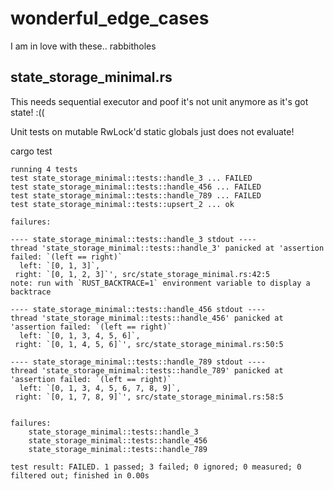 wonderful_edge_cases
====================

I am in love with these.. rabbitholes

## state_storage_minimal.rs

This needs sequential executor and poof it's not unit anymore as it's got state! :((

Unit tests on mutable RwLock'd static globals just does not evaluate!

cargo test

```
running 4 tests
test state_storage_minimal::tests::handle_3 ... FAILED
test state_storage_minimal::tests::handle_456 ... FAILED
test state_storage_minimal::tests::handle_789 ... FAILED
test state_storage_minimal::tests::upsert_2 ... ok

failures:

---- state_storage_minimal::tests::handle_3 stdout ----
thread 'state_storage_minimal::tests::handle_3' panicked at 'assertion failed: `(left == right)`
  left: `[0, 1, 3]`,
 right: `[0, 1, 2, 3]`', src/state_storage_minimal.rs:42:5
note: run with `RUST_BACKTRACE=1` environment variable to display a backtrace

---- state_storage_minimal::tests::handle_456 stdout ----
thread 'state_storage_minimal::tests::handle_456' panicked at 'assertion failed: `(left == right)`
  left: `[0, 1, 3, 4, 5, 6]`,
 right: `[0, 1, 4, 5, 6]`', src/state_storage_minimal.rs:50:5

---- state_storage_minimal::tests::handle_789 stdout ----
thread 'state_storage_minimal::tests::handle_789' panicked at 'assertion failed: `(left == right)`
  left: `[0, 1, 3, 4, 5, 6, 7, 8, 9]`,
 right: `[0, 1, 7, 8, 9]`', src/state_storage_minimal.rs:58:5


failures:
    state_storage_minimal::tests::handle_3
    state_storage_minimal::tests::handle_456
    state_storage_minimal::tests::handle_789

test result: FAILED. 1 passed; 3 failed; 0 ignored; 0 measured; 0 filtered out; finished in 0.00s

```